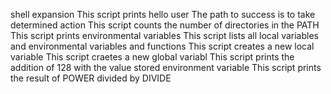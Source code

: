 shell expansion
This script prints hello user
The path to success is to take determined action
This script counts the number of directories in the PATH
This script prints environmental variables
This script lists all local variables and environmental variables and functions
This script creates a new local variable
This script craetes a new global variabl
This script prints the addition of 128 with the value stored environment variable
This script prints the result of POWER divided by DIVIDE 
